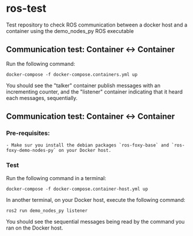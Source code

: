 # ros-test
Test repository to check ROS communication between a docker host and a container using the demo_nodes_py ROS executable


## Communication test: Container <-> Container

Run the following command: 

```
docker-compose -f docker-compose.containers.yml up 
```

You should see the "talker" container publish messages with an incrementing counter, and the "listener" container indicating that it heard each messages, sequentially.

## Communication test: Container <-> Container

### Pre-requisites:
    - Make sur you install the debian packages `ros-foxy-base` and `ros-foxy-demo-nodes-py` on your Docker host.

### Test

Run the following command in a terminal:

```
docker-compose -f docker-compose.container-host.yml up 
```

In another terminal, on your Docker host, execute the following command: 

```
ros2 run demo_nodes_py listener
```

You should see the sequential messages being read by the command you ran on the Docker host.
